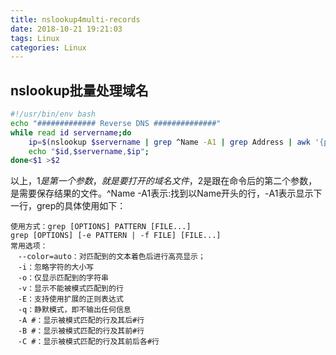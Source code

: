 ```yaml
---
title: nslookup4multi-records
date: 2018-10-21 19:21:03
tags: Linux
categories: Linux
---
```

## nslookup批量处理域名

<!--more-->

```sh
#!/usr/bin/env bash
echo "############# Reverse DNS ##############"
while read id servername;do
    ip=$(nslookup $servername | grep ^Name -A1 | grep Address | awk '{printf ($2" ")}');
    echo "$id,$servername,$ip";
done<$1 >$2
```
以上，$1是第一个参数，就是要打开的域名文件，$2是跟在命令后的第二个参数，是需要保存结果的文件。^Name -A1表示:找到以Name开头的行，-A1表示显示下一行，grep的具体使用如下：

```
使用方式：grep [OPTIONS] PATTERN [FILE...]
grep [OPTIONS] [-e PATTERN | -f FILE] [FILE...]
常用选项：
　--color=auto：对匹配到的文本着色后进行高亮显示；
　-i：忽略字符的大小写
　-o：仅显示匹配到的字符串
　-v：显示不能被模式匹配到的行
　-E：支持使用扩展的正则表达式
　-q：静默模式，即不输出任何信息
　-A #：显示被模式匹配的行及其后#行
　-B #：显示被模式匹配的行及其前#行
　-C #：显示被模式匹配的行及其前后各#行
```
